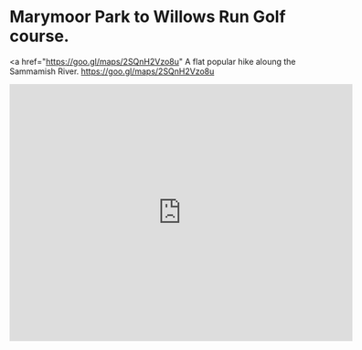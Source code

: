 # Marymoor Park to  Willows Run Golf course.

<a href="https://goo.gl/maps/2SQnH2Vzo8u" 
 A flat popular hike aloung the Sammamish River.</a>
https://goo.gl/maps/2SQnH2Vzo8u

<iframe src="https://www.google.com/maps/embed?pb=!1m26!1m12!1m3!1d42961.31244532182!2d-122.17400521112296!3d47.702244972801076!2m3!1f0!2f0!3f0!3m2!1i1024!2i768!4f13.1!4m11!3e2!4m3!3m2!1d47.6991042!2d-122.1439066!4m5!1s0x549072a7255cf02f%3A0x90673ca1ffed200f!2sMarymoor+Connector+Trail%2C+Redmond%2C+WA+98052!3m2!1d47.6632933!2d-122.1248763!5e0!3m2!1sen!2sus!4v1454734261109" width="600" height="450" frameborder="0" style="border:0" allowfullscreen></iframe>
